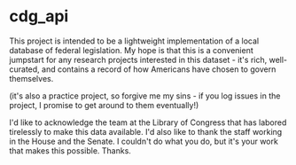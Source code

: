 # cdg_api
This project is intended to be a lightweight implementation of a local database 
of federal legislation. My hope is that this is a convenient jumpstart for 
any research projects interested in this dataset - it's rich, well-curated, and
contains a record of how Americans have chosen to govern themselves. 

(it's also a practice project, so forgive me my sins - if you log issues in the
project, I promise to get around to them eventually!)

I'd like to acknowledge the team at the Library of Congress that has labored
tirelessly to make this data available. I'd also like to thank the staff 
working in the House and the Senate. I couldn't do what you do, but it's your 
work that makes this possible. Thanks. 